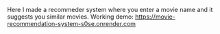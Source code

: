 Here I made a recommeder system where you enter a movie name and it suggests you similar movies.
Working demo: https://movie-recommendation-system-s0se.onrender.com
